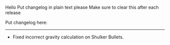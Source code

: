 Hello
Put changelog in plain text please
Make sure to clear this after each release

Put changelog here:

-----------------
- Fixed incorrect gravity calculation on Shulker Bullets.
